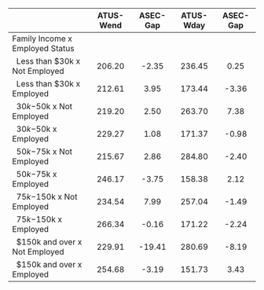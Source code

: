 
|                      |    ATUS-Wend |     ASEC-Gap |    ATUS-Wday |     ASEC-Gap |
| -------------------- | :----------: | :----------: | :----------: | :----------: |
| Family Income x Employed Status |              |              |              |              |
| &nbsp;&nbsp;Less than $30k x Not Employed |       206.20 |        -2.35 |       236.45 |         0.25 |
| &nbsp;&nbsp;Less than $30k x Employed |       212.61 |         3.95 |       173.44 |        -3.36 |
| &nbsp;&nbsp;$30k-$50k x Not Employed |       219.20 |         2.50 |       263.70 |         7.38 |
| &nbsp;&nbsp;$30k-$50k x Employed |       229.27 |         1.08 |       171.37 |        -0.98 |
| &nbsp;&nbsp;$50k-$75k x Not Employed |       215.67 |         2.86 |       284.80 |        -2.40 |
| &nbsp;&nbsp;$50k-$75k x Employed |       246.17 |        -3.75 |       158.38 |         2.12 |
| &nbsp;&nbsp;$75k-$150k x Not Employed |       234.54 |         7.99 |       257.04 |        -1.49 |
| &nbsp;&nbsp;$75k-$150k x Employed |       266.34 |        -0.16 |       171.22 |        -2.24 |
| &nbsp;&nbsp;$150k and over x Not Employed |       229.91 |       -19.41 |       280.69 |        -8.19 |
| &nbsp;&nbsp;$150k and over x Employed |       254.68 |        -3.19 |       151.73 |         3.43 |

